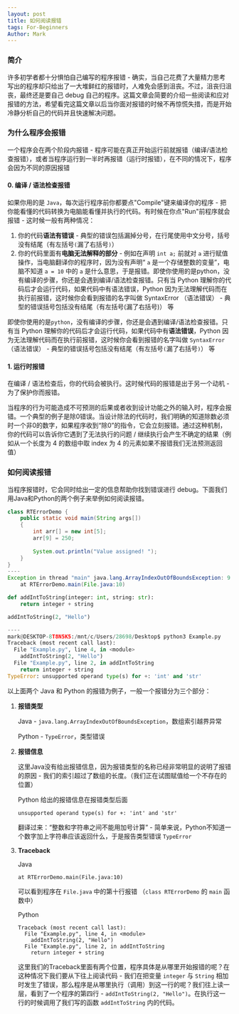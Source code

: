 ```yaml
---
layout: post
title: 如何阅读报错
tags: For-Beginners
Author: Mark
---
```


### 简介

许多初学者都十分惧怕自己编写的程序报错 - 确实，当自己花费了大量精力思考写出的程序却只给出了一大堆鲜红的报错时，人难免会感到沮丧。不过，沮丧归沮丧，最终还是要自己 debug 自己的程序。这篇文章会简要的介绍一些阅读和应对报错的方法，希望看完这篇文章以后当你面对报错的时候不再惊慌失措，而是开始冷静分析自己的代码并且快速解决问题。

### 为什么程序会报错

一个程序会在两个阶段内报错 - 程序可能在真正开始运行前就报错（编译/语法检查报错），或者当程序运行到一半时再报错（运行时报错），在不同的情况下，程序会因为不同的原因报错

#### 0. 编译 / 语法检查报错

如果你用的是 `Java`，每次运行程序前你都要点"Compile"键来编译你的程序 - 把你能看懂的代码转换为电脑能看懂并执行的代码。有时候在你点"Run"前程序就会报错 - 这时候一般有两种情况：

1. 你的代码**语法有错误** - 典型的错误包括漏掉分号，在行尾使用中文分号，括号没有结尾（有左括号`(`漏了右括号`)`）
2. 你的代码里面有**电脑无法解释的部分** - 例如在声明 `int a;` 前就对 `a` 进行赋值操作，当电脑翻译你的程序时，因为没有声明“ `a` 是一个存储整数的变量”，电脑不知道 `a = 10` 中的 `a` 是什么意思，于是报错。即使你使用的是python，没有编译的步骤，你还是会遇到编译/语法检查报错。只有当 Python 理解你的代码后才会运行代码，如果代码中有语法错误，Python 因为无法理解代码而在执行前报错，这时候你会看到报错的名字叫做 SyntaxError （语法错误） - 典型的错误括号包括没有结尾（有左括号(漏了右括号)） 等



即使你使用的是`python`，没有编译的步骤，你还是会遇到编译/语法检查报错。只有当 Python 理解你的代码后才会运行代码，如果代码中有**语法错误**，Python 因为无法理解代码而在执行前报错，这时候你会看到报错的名字叫做 `SyntaxError` （语法错误） - 典型的错误括号包括没有结尾（有左括号`(`漏了右括号`)`） 等

#### 1. 运行时报错

在编译 / 语法检查后，你的代码会被执行。这时候代码的报错是出于另一个动机 - 为了保护你而报错。

当程序的行为可能造成不可预测的后果或者收到设计功能之外的输入时，程序会报错。一个典型的例子是除0错误。当设计除法的代码时，我们明确的知道除数必须时一个非0的数字，如果程序收到“除0”的指令，它会立刻报错。通过这种机制，你的代码可以告诉你它遇到了无法执行的问题 / 继续执行会产生不确定的结果（例如从一个长度为 4 的数组中取 index 为 4 的元素如果不报错我们无法预测返回值）

### 如何阅读报错

当程序报错时，它会同时给出一定的信息帮助你找到错误进行 debug。下面我们用Java和Python的两个例子来举例如何阅读报错。

```java
class RTErrorDemo { 
    public static void main(String args[]) 
    { 
        int arr[] = new int[5]; 
        arr[9] = 250; 
  
        System.out.println("Value assigned! "); 
    } 
} 
----
Exception in thread "main" java.lang.ArrayIndexOutOfBoundsException: 9
    at RTErrorDemo.main(File.java:10)
```

```python
def addIntToString(integer: int, string: str):
    return integer + string

addIntToString(2, "Hello")

----
mark@DESKTOP-8T8N5K5:/mnt/c/Users/28698/Desktop$ python3 Example.py
Traceback (most recent call last):
  File "Example.py", line 4, in <module>
    addIntToString(2, "Hello")
  File "Example.py", line 2, in addIntToString
    return integer + string
TypeError: unsupported operand type(s) for +: 'int' and 'str'
```

以上面两个 Java 和 Python 的报错为例子，一般一个报错分为三个部分：

1. **报错类型**

   Java - `java.lang.ArrayIndexOutOfBoundsException`，数组索引越界异常

   Python - `TypeError`，类型错误

2. **报错信息**

   这里Java没有给出报错信息，因为报错类型的名称已经非常明显的说明了报错的原因 - 我们的索引超过了数组的长度。（我们正在试图赋值给一个不存在的位置）

   Python 给出的报错信息在报错类型后面

   ```
   unsupported operand type(s) for +: 'int' and 'str'
   ```

   翻译过来：“整数和字符串之间不能用加号计算” - 简单来说，Python不知道一个数字加上字符串应该返回什么，于是报告类型错误 `TypeError`

3. **Traceback**

   Java

   ```
   at RTErrorDemo.main(File.java:10)
   ```

   可以看到程序在 `File.java` 中的第十行报错 （`class RTErrorDemo` 的 `main` 函数中）

   Python

   ```
   Traceback (most recent call last):
     File "Example.py", line 4, in <module>
       addIntToString(2, "Hello")
     File "Example.py", line 2, in addIntToString
       return integer + string
   ```

   这里我们的Traceback里面有两个位置，程序具体是从哪里开始报错的呢？在这种情况下我们要从下往上阅读代码 - 我们在把变量 `integer` 与 `String`  相加时发生了错误，那么程序是从哪里执行（调用）到这一行的呢？我们往上读一层，看到了一个程序的第四行 - `addIntToString(2, "Hello")`。在执行这一行的时候调用了我们写的函数 `addIntToString` 内的代码。

